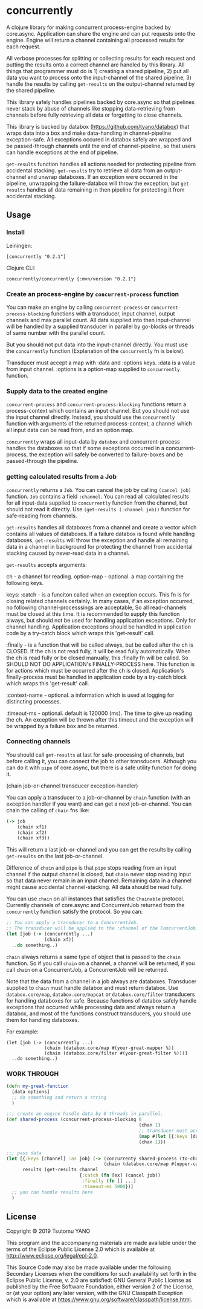 # concurrently

A clojure library for making concurrent process-engine backed by core.async.
Application can share the engine and can put requests onto the engine.
Engine will return a channel containing all processed results for each request.

All verbose processes for splitting or collecting results for each request and
putting the results onto a correct channel are handled by this library.
All things that programmer must do is 1) creating a shared pipeline,
2) put all data you want to process onto the input-channel of the shared pipeline,
3) handle the results by calling `get-results` on the output-channel returned by
the shared pipeline.

This library safely handles pipelines backed by core.async so that pipelines never
stack by abuse of channels like stopping data-retrieving from channels before
fully retrieving all data or forgetting to close channels.

This library is backed by databox (https://github.com/tyano/databox) that wraps data into
a box and make data-handling in channel-pipeline exception-safe. All exceptions
occured in databox safely are wrapped and be passed-through channels until the end
of channel-pipeline, so that users can handle exceptions at the end of pipeline.

`get-results` function handles all actions needed for protecting pipeline from
accidental stacking. `get-results` try to retrieve all data from an output-channel
and unwrap databoxes. If an exception were occurred in the pipeline,
unwrapping the failure-databox will throw the exception,
but `get-results` handles all data remaining in then pipeline for protecting it
from accidental stacking.

## Usage

### Install

Leiningen:
```
[concurrently "0.2.1"]
```

Clojure CLI:
```
concurrently/concurrently {:mvn/version "0.2.1"}
```

### Create an process-engine by `concurrent-process` function

You can make an engine by calling `concurrent-process` or `concurrent-process-blocking` functions
with a transducer, input channel, output channels and max parallel count.
All data supplied into then input-channel will be handled by a supplied transducer in parallel by
go-blocks or threads of same number with the parallel count.

But you should not put data into the input-channel directly. You must use the `concurrently` function
(Explanation of the `concurrently` fn is below).

Transducer must accept a map with :data and :options keys.
:data is a value from input channel.
:options is a option-map supplied to `concurrently` function.


### Supply data to the created engine

`concurrent-process` and `concurrent-process-blocking` functions return a process-context which contains
an input channel.
But you should not use the input channel directly.
Instead, you should use the `concurrently` function with arguments of the returned process-context,
a channel which all input data can be read from, and an option map.

`concurrently` wraps all input-data by `databox` and concurrent-process handles
the databoxes so that if some exceptions occurred in a concurrent-process, the exception will safely
be converted to failure-boxes and be passed-through the pipeline.

### getting calculated results from a Job

`concurrently` returns a `Job`. You can cancel the job by calling `(cancel job)` function.
`Job` contains a field `:channel`. You can read all calculated results for all input-data supplied to
`concurrently` function from the channel, but should not read it directly.
Use `(get-results (:channel job))` function for safe-reading from channels.

`get-results` handles all databoxes from a channel and create a vector which contains all values of databoxes.
If a failure databox is found while handling databoxes, `get-results` will throw the exception and
handle all remaining data in a channel in background for protecting the channel from accidental stacking caused by
never-read data in a channel.

`get-results` accepts arguments:

ch - a channel for reading.
option-map - optional. a map containing the following keys.

keys:
:catch - is a funciton called when an exception occurs. This fn is for closing related channels certainly.
   In many cases, if an exception occurred, no following channel-processsings are acceptable,
   So all read-channels must be closed at this time. It is recommended to supply this function always,
   but should not be used for handling application exceptions. Only for channel handling.
   Application exceptions should be handled in application code by a try-catch block which wraps this 'get-result' call.

:finally - is a function that will be called always, but be called after the ch is CLOSED.
   If the ch is not read fully, it will be read fully automatically.
   When the ch is read fully or be closed manually, this :finally fn will be called.
   So SHOULD NOT DO APPLICATION's FINALLY-PROCESS here. This function is for actions which must be occurred after
   the ch is closed. Application's finally-process must be handled in application code by a try-catch block which
   wraps this 'get-result' call.

:context-name - optional. a information which is used at logging for distincting processes.

:timeout-ms - optional. default is 120000 (ms). The time to give up reading the ch. An exception will be thrown after
   this timeout and the exception will be wrapped by a failure box and be returned.



### Connecting channels

You should call `get-results` at last for safe-processing of channels, but before calling it, you can connect
the job to other transducers. Although you can do it with `pipe` of core.async,
but there is a safe utility function for doing it.

(chain job-or-channel transducer exception-handler)

You can apply a transducer to a job-or-channel by `chain` function (with an exception handler if you want)
and can get a next job-or-channel. You can chain the calling of `chain` fns like:

```clojure
(-> job
    (chain xf1)
    (chain xf2)
    (chain xf3))
```

This will return a last job-or-channel and you can get the results by calling `get-results` on the last job-or-channel.

Difference of `chain` and `pipe` is that `pipe` stops reading from an input channel if the output channel is closed,
but `chain` never stop reading input so that data never remain in an input channel.
Remaining data in a channel might cause accidental channel-stacking. All data should be read fully.

You can use `chain` on all instances that satisfies the `Chainable` protocol. Currently channels of core.async and
ConcurrentJob returned from the `concurrently` function satisfy the protocol. So you can:

```clojure
;; You can apply a transducer to a ConcurrentJob.
;; The transducer will be applied to the :channel of the ConcurrentJob.
(let [job (-> (concurrently ...)
              (chain xf)]
  ..do something..)
```

`chain` always returns a same type of object that is passed to the `chain` function. So if you call `chain` on a channel, a channel will be returned, if you call `chain` on a ConcurrentJob, a ConcurrentJob will be returned.

Note that the data from a channel in a job always are databoxes. Transducer supplied to `chain` must handle
databox and must return databox. Use `databox.core/map`, `databox.core/mapcat` or `databox.core/filter` transducers
for handling databoxes for safe.
Because functions of databox safely handle exceptions that occurred while processing data and always return a databox,
and most of the functions construct transducers, you should use them for handling databoxes.

For example:

```clojjure
(let [job (-> (concurrently ...)
              (chain (databox.core/map #(your-great-mapper %))
              (chain (databox.core/filter #(your-great-filter %)))]
  ..do something..)
```


### WORK THROUGH

```clojure
(defn my-great-function
  [data options]
  ;; do something and return a string
  )

;;; create an engine handle data by 8 threads in parallel.
(def shared-process (concurrent-process-blocking 8
                                                 (chan 1)
                                                 ;; transducer must accept a map with :data and :options keys
                                                 (map #(let [{:keys [data options]}] (my-great-function data options))
                                                 (chan 1)))

;;; pass data
(let [{:keys [channel] :as job} (-> (concurrenty shared-process (to-chan [:a :b :c]) {:option-to-function true})
                                    (chain (databox.core/map #(upper-case %))))
      results (get-results channel
                           {:catch (fn [ex] (cancel job))
                            :finally (fn [] ...)
                            :timeout-ms 5000})]
  ;; you can handle results here
  )
```

## License

Copyright © 2019 Tsutomu YANO

This program and the accompanying materials are made available under the
terms of the Eclipse Public License 2.0 which is available at
http://www.eclipse.org/legal/epl-2.0.

This Source Code may also be made available under the following Secondary
Licenses when the conditions for such availability set forth in the Eclipse
Public License, v. 2.0 are satisfied: GNU General Public License as published by
the Free Software Foundation, either version 2 of the License, or (at your
option) any later version, with the GNU Classpath Exception which is available
at https://www.gnu.org/software/classpath/license.html.
